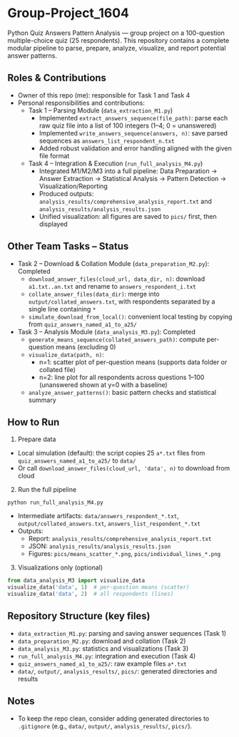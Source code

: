 # Group-Project_1604

Python Quiz Answers Pattern Analysis — group project on a 100-question multiple-choice quiz (25 respondents). This repository contains a complete modular pipeline to parse, prepare, analyze, visualize, and report potential answer patterns.

## Roles & Contributions
- Owner of this repo (me): responsible for Task 1 and Task 4
- Personal responsibilities and contributions:
  - Task 1 – Parsing Module (`data_extraction_M1.py`)
    - Implemented `extract_answers_sequence(file_path)`: parse each raw quiz file into a list of 100 integers (1–4; 0 = unanswered)
    - Implemented `write_answers_sequence(answers, n)`: save parsed sequences as `answers_list_respondent_n.txt`
    - Added robust validation and error handling aligned with the given file format
  - Task 4 – Integration & Execution (`run_full_analysis_M4.py`)
    - Integrated M1/M2/M3 into a full pipeline: Data Preparation → Answer Extraction → Statistical Analysis → Pattern Detection → Visualization/Reporting
    - Produced outputs: `analysis_results/comprehensive_analysis_report.txt` and `analysis_results/analysis_results.json`
    - Unified visualization: all figures are saved to `pics/` first, then displayed

## Other Team Tasks – Status
- Task 2 – Download & Collation Module (`data_preparation_M2.py`): Completed
  - `download_answer_files(cloud_url, data_dir, n)`: download `a1.txt..an.txt` and rename to `answers_respondent_i.txt`
  - `collate_answer_files(data_dir)`: merge into `output/collated_answers.txt`, with respondents separated by a single line containing `*`
  - `simulate_download_from_local()`: convenient local testing by copying from `quiz_answers_named_a1_to_a25/`
- Task 3 – Analysis Module (`data_analysis_M3.py`): Completed
  - `generate_means_sequence(collated_answers_path)`: compute per-question means (excluding 0)
  - `visualize_data(path, n)`:
    - n=1: scatter plot of per-question means (supports data folder or collated file)
    - n=2: line plot for all respondents across questions 1–100 (unanswered shown at y=0 with a baseline)
  - `analyze_answer_patterns()`: basic pattern checks and statistical summary

## How to Run
1) Prepare data
- Local simulation (default): the script copies 25 `a*.txt` files from `quiz_answers_named_a1_to_a25/` to `data/`
- Or call `download_answer_files(cloud_url, 'data', n)` to download from cloud

2) Run the full pipeline
```
python run_full_analysis_M4.py
```
- Intermediate artifacts: `data/answers_respondent_*.txt`, `output/collated_answers.txt`, `answers_list_respondent_*.txt`
- Outputs:
  - Report: `analysis_results/comprehensive_analysis_report.txt`
  - JSON: `analysis_results/analysis_results.json`
  - Figures: `pics/means_scatter_*.png`, `pics/individual_lines_*.png`

3) Visualizations only (optional)
```python
from data_analysis_M3 import visualize_data
visualize_data('data', 1)  # per-question means (scatter)
visualize_data('data', 2)  # all respondents (lines)
```

## Repository Structure (key files)
- `data_extraction_M1.py`: parsing and saving answer sequences (Task 1)
- `data_preparation_M2.py`: download and collation (Task 2)
- `data_analysis_M3.py`: statistics and visualizations (Task 3)
- `run_full_analysis_M4.py`: integration and execution (Task 4)
- `quiz_answers_named_a1_to_a25/`: raw example files `a*.txt`
- `data/`, `output/`, `analysis_results/`, `pics/`: generated directories and results

## Notes
- To keep the repo clean, consider adding generated directories to `.gitignore` (e.g., `data/`, `output/`, `analysis_results/`, `pics/`).
